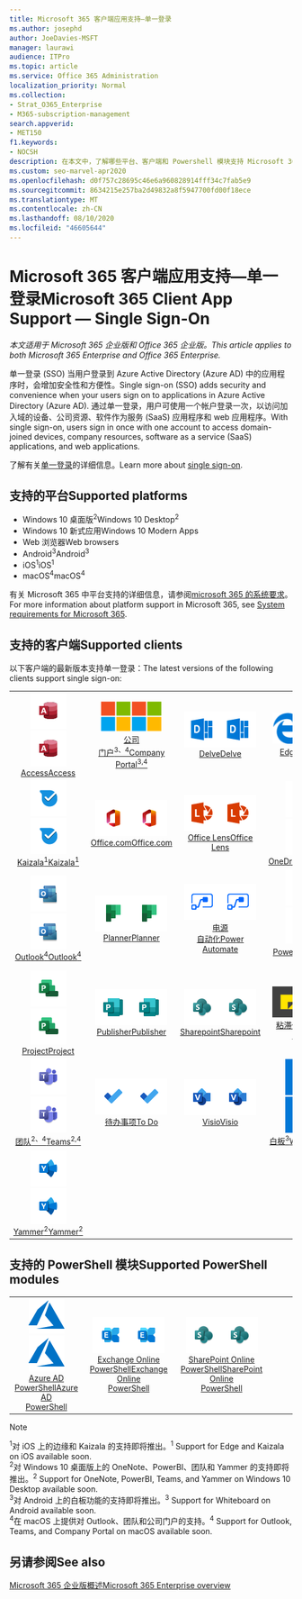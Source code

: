 ```yaml
---
title: Microsoft 365 客户端应用支持—单一登录
ms.author: josephd
author: JoeDavies-MSFT
manager: laurawi
audience: ITPro
ms.topic: article
ms.service: Office 365 Administration
localization_priority: Normal
ms.collection:
- Strat_O365_Enterprise
- M365-subscription-management
search.appverid:
- MET150
f1.keywords:
- NOCSH
description: 在本文中，了解哪些平台、客户端和 Powershell 模块支持 Microsoft 365 的单一登录。
ms.custom: seo-marvel-apr2020
ms.openlocfilehash: d0f757c28695c46e6a960828914fff34c7fab5e9
ms.sourcegitcommit: 8634215e257ba2d49832a8f5947700fd00f18ece
ms.translationtype: MT
ms.contentlocale: zh-CN
ms.lasthandoff: 08/10/2020
ms.locfileid: "46605644"
---
```

# <a name="microsoft-365-client-app-support--single-sign-on"></a><span data-ttu-id="5e668-103">Microsoft 365 客户端应用支持—单一登录</span><span class="sxs-lookup"><span data-stu-id="5e668-103">Microsoft 365 Client App Support — Single Sign-On</span></span>

<span data-ttu-id="5e668-104">*本文适用于 Microsoft 365 企业版和 Office 365 企业版。*</span><span class="sxs-lookup"><span data-stu-id="5e668-104">*This article applies to both Microsoft 365 Enterprise and Office 365 Enterprise.*</span></span>

<span data-ttu-id="5e668-105">单一登录 (SSO) 当用户登录到 Azure Active Directory (Azure AD) 中的应用程序时，会增加安全性和方便性。</span><span class="sxs-lookup"><span data-stu-id="5e668-105">Single sign-on (SSO) adds security and convenience when your users sign on to applications in Azure Active Directory (Azure AD).</span></span> <span data-ttu-id="5e668-106">通过单一登录，用户可使用一个帐户登录一次，以访问加入域的设备、公司资源、软件作为服务 (SaaS) 应用程序和 web 应用程序。</span><span class="sxs-lookup"><span data-stu-id="5e668-106">With single sign-on, users sign in once with one account to access domain-joined devices, company resources, software as a service (SaaS) applications, and web applications.</span></span>

<span data-ttu-id="5e668-107">了解有关[单一登录](https://docs.microsoft.com/azure/active-directory/manage-apps/what-is-single-sign-on)的详细信息。</span><span class="sxs-lookup"><span data-stu-id="5e668-107">Learn more about [single sign-on](https://docs.microsoft.com/azure/active-directory/manage-apps/what-is-single-sign-on).</span></span>

## <a name="supported-platforms"></a><span data-ttu-id="5e668-108">支持的平台</span><span class="sxs-lookup"><span data-stu-id="5e668-108">Supported platforms</span></span>

 - <span data-ttu-id="5e668-109">Windows 10 桌面版<sup>2</sup></span><span class="sxs-lookup"><span data-stu-id="5e668-109">Windows 10 Desktop<sup>2</sup></span></span>
 - <span data-ttu-id="5e668-110">Windows 10 新式应用</span><span class="sxs-lookup"><span data-stu-id="5e668-110">Windows 10 Modern Apps</span></span>
 - <span data-ttu-id="5e668-111">Web 浏览器</span><span class="sxs-lookup"><span data-stu-id="5e668-111">Web browsers</span></span>
 - <span data-ttu-id="5e668-112">Android<sup>3</sup></span><span class="sxs-lookup"><span data-stu-id="5e668-112">Android<sup>3</sup></span></span>
 - <span data-ttu-id="5e668-113">iOS<sup>1</sup></span><span class="sxs-lookup"><span data-stu-id="5e668-113">iOS<sup>1</sup></span></span>
 - <span data-ttu-id="5e668-114">macOS<sup>4</sup></span><span class="sxs-lookup"><span data-stu-id="5e668-114">macOS<sup>4</sup></span></span>

<span data-ttu-id="5e668-115">有关 Microsoft 365 中平台支持的详细信息，请参阅[microsoft 365 的系统要求](https://products.office.com/office-system-requirements)。</span><span class="sxs-lookup"><span data-stu-id="5e668-115">For more information about platform support in Microsoft 365, see [System requirements for Microsoft 365](https://products.office.com/office-system-requirements).</span></span>

## <a name="supported-clients"></a><span data-ttu-id="5e668-116">支持的客户端</span><span class="sxs-lookup"><span data-stu-id="5e668-116">Supported clients</span></span>

<span data-ttu-id="5e668-117">以下客户端的最新版本支持单一登录：</span><span class="sxs-lookup"><span data-stu-id="5e668-117">The latest versions of the following clients support single sign-on:</span></span>

| | | | | | |
|:---:|:---:|:---:|:---:|:---:|:---:|
| <span data-ttu-id="5e668-118">![Access 图标](media/o365-access-64x64.png)</span><span class="sxs-lookup"><span data-stu-id="5e668-118">![Access icon](media/o365-access-64x64.png)</span></span> <br> [<span data-ttu-id="5e668-119">Access</span><span class="sxs-lookup"><span data-stu-id="5e668-119">Access</span></span>](https://products.office.com/access) | <span data-ttu-id="5e668-120">![公司门户图标](media/o365-microsoft-64x64.png)</span><span class="sxs-lookup"><span data-stu-id="5e668-120">![Company portal icon](media/o365-microsoft-64x64.png)</span></span> <br> [<span data-ttu-id="5e668-121">公司 <br> 门户<sup>3、4</sup></span><span class="sxs-lookup"><span data-stu-id="5e668-121">Company <br> Portal<sup>3,4</sup> </span></span>](https://docs.microsoft.com/intune-user-help/sign-in-to-the-company-portal) | <span data-ttu-id="5e668-122">![Delve 图标](media/o365-delve-64x64.png)</span><span class="sxs-lookup"><span data-stu-id="5e668-122">![Delve icon](media/o365-delve-64x64.png)</span></span> <br> [<span data-ttu-id="5e668-123">Delve</span><span class="sxs-lookup"><span data-stu-id="5e668-123">Delve</span></span>](https://products.office.com/business/intelligent-search) | <span data-ttu-id="5e668-124">![边缘图标](media/o365-edge-64x64.png)</span><span class="sxs-lookup"><span data-stu-id="5e668-124">![Edge icon](media/o365-edge-64x64.png)</span></span> <br> [<span data-ttu-id="5e668-125">Edge<sup>1</sup></span><span class="sxs-lookup"><span data-stu-id="5e668-125">Edge<sup>1</sup></span></span>](https://www.microsoft.com/windows/microsoft-edge) | <span data-ttu-id="5e668-126">![Excel 图标](media/o365-excel-64x64.png)</span><span class="sxs-lookup"><span data-stu-id="5e668-126">![Excel icon](media/o365-excel-64x64.png)</span></span> <br> [<span data-ttu-id="5e668-127">Excel</span><span class="sxs-lookup"><span data-stu-id="5e668-127">Excel</span></span>](https://products.office.com/excel) 
| <span data-ttu-id="5e668-128">![Kaizala 图标](media/o365-kaizala-64x64.png)</span><span class="sxs-lookup"><span data-stu-id="5e668-128">![Kaizala icon](media/o365-kaizala-64x64.png)</span></span> <br> [<span data-ttu-id="5e668-129">Kaizala<sup>1</sup></span><span class="sxs-lookup"><span data-stu-id="5e668-129">Kaizala<sup>1</sup></span></span>](https://products.office.com/en/business/microsoft-kaizala) | <span data-ttu-id="5e668-130">![Office.com 图标](media/o365-office-64x64.png)</span><span class="sxs-lookup"><span data-stu-id="5e668-130">![Office.com icon](media/o365-office-64x64.png)</span></span> <br> [<span data-ttu-id="5e668-131">Office.com</span><span class="sxs-lookup"><span data-stu-id="5e668-131">Office.com</span></span>](https://www.office.com/) | <span data-ttu-id="5e668-132">![镜头图标](media/o365-lens-64x64.png)</span><span class="sxs-lookup"><span data-stu-id="5e668-132">![Lens icon](media/o365-lens-64x64.png)</span></span> <br> [<span data-ttu-id="5e668-133">Office Lens</span><span class="sxs-lookup"><span data-stu-id="5e668-133">Office Lens</span></span>](https://www.microsoft.com/p/office-lens/9wzdncrfj3t8?activetab=pivot%3Aoverviewtab) | <span data-ttu-id="5e668-134">![OneDrive for Business 图标](media/o365-OneDrive-64x64.png)</span><span class="sxs-lookup"><span data-stu-id="5e668-134">![OneDrive for Business icon](media/o365-OneDrive-64x64.png)</span></span> <br> [<span data-ttu-id="5e668-135">OneDrive</span><span class="sxs-lookup"><span data-stu-id="5e668-135">OneDrive</span></span>](https://products.office.com/onedrive-for-business/online-cloud-storage) | <span data-ttu-id="5e668-136">![OneNote 图标](media/o365-OneNote-64x64.png)</span><span class="sxs-lookup"><span data-stu-id="5e668-136">![OneNote icon](media/o365-OneNote-64x64.png)</span></span> <br> [<span data-ttu-id="5e668-137">OneNote<sup>2</sup></span><span class="sxs-lookup"><span data-stu-id="5e668-137">OneNote<sup>2</sup></span></span>](https://products.office.com/onenote) 
| <span data-ttu-id="5e668-138">![Outlook 图标](media/o365-outlook-64x64.png)</span><span class="sxs-lookup"><span data-stu-id="5e668-138">![Outlook icon](media/o365-outlook-64x64.png)</span></span> <br> [<span data-ttu-id="5e668-139">Outlook<sup>4</sup></span><span class="sxs-lookup"><span data-stu-id="5e668-139">Outlook<sup>4</sup></span></span>](https://products.office.com/outlook) | <span data-ttu-id="5e668-140">![Planner 图标](media/o365-planner-64x64.png)</span><span class="sxs-lookup"><span data-stu-id="5e668-140">![Planner icon](media/o365-planner-64x64.png)</span></span> <br> [<span data-ttu-id="5e668-141">Planner</span><span class="sxs-lookup"><span data-stu-id="5e668-141">Planner</span></span>](https://products.office.com/business/task-management-software) | <span data-ttu-id="5e668-142">![电源自动图标](media/o365-flow-64x64.png)</span><span class="sxs-lookup"><span data-stu-id="5e668-142">![Power Automate icon](media/o365-flow-64x64.png)</span></span> <br> [<span data-ttu-id="5e668-143">电源 <br> 自动化</span><span class="sxs-lookup"><span data-stu-id="5e668-143">Power <br> Automate</span></span>](https://flow.microsoft.com) | <span data-ttu-id="5e668-144">![PowerBI 图标](media/o365-powerbi-64x64.png)</span><span class="sxs-lookup"><span data-stu-id="5e668-144">![PowerBI icon](media/o365-powerbi-64x64.png)</span></span> <br> [<span data-ttu-id="5e668-145">Power BI<sup>2</sup></span><span class="sxs-lookup"><span data-stu-id="5e668-145">Power BI<sup>2</sup></span></span>](https://powerbi.microsoft.com)| <span data-ttu-id="5e668-146">![PowerPoint 图标](media/o365-powerpoint-64x64.png)</span><span class="sxs-lookup"><span data-stu-id="5e668-146">![PowerPoint icon](media/o365-powerpoint-64x64.png)</span></span> <br> [<span data-ttu-id="5e668-147">PowerPoint</span><span class="sxs-lookup"><span data-stu-id="5e668-147">PowerPoint</span></span>](https://products.office.com/powerpoint) 
| <span data-ttu-id="5e668-148">![Project 图标](media/o365-project-64x64.png)</span><span class="sxs-lookup"><span data-stu-id="5e668-148">![Project icon](media/o365-project-64x64.png)</span></span> <br> [<span data-ttu-id="5e668-149">Project</span><span class="sxs-lookup"><span data-stu-id="5e668-149">Project</span></span>](https://products.office.com/project) | <span data-ttu-id="5e668-150">![Publisher 图标](media/o365-publisher-64x64.png)</span><span class="sxs-lookup"><span data-stu-id="5e668-150">![Publisher icon](media/o365-publisher-64x64.png)</span></span> <br> [<span data-ttu-id="5e668-151">Publisher</span><span class="sxs-lookup"><span data-stu-id="5e668-151">Publisher</span></span>](https://products.office.com/publisher) | <span data-ttu-id="5e668-152">![SharePoint 图标](media/o365-sharepoint-64x64.png)</span><span class="sxs-lookup"><span data-stu-id="5e668-152">![SharePoint icon](media/o365-sharepoint-64x64.png)</span></span> <br> [<span data-ttu-id="5e668-153">Sharepoint</span><span class="sxs-lookup"><span data-stu-id="5e668-153">Sharepoint</span></span>](https://products.office.com/sharepoint) | <span data-ttu-id="5e668-154">![粘滞便笺图标](media/o365-stickynotes-64x64.png)</span><span class="sxs-lookup"><span data-stu-id="5e668-154">![Sticky Notes icon](media/o365-stickynotes-64x64.png)</span></span> <br> [<span data-ttu-id="5e668-155">粘滞便笺</span><span class="sxs-lookup"><span data-stu-id="5e668-155">Sticky Notes</span></span>](https://www.microsoft.com/p/microsoft-sticky-notes/9nblggh4qghw)  | <span data-ttu-id="5e668-156">![Sway 图标](media/o365-sway-64x64.png)</span><span class="sxs-lookup"><span data-stu-id="5e668-156">![Sway icon](media/o365-sway-64x64.png)</span></span> <br> [<span data-ttu-id="5e668-157">Sway</span><span class="sxs-lookup"><span data-stu-id="5e668-157">Sway</span></span>](https://sway.com) 
| <span data-ttu-id="5e668-158">![Teams 图标](media/o365-teams-64x64.png)</span><span class="sxs-lookup"><span data-stu-id="5e668-158">![Teams icon](media/o365-teams-64x64.png)</span></span> <br> [<span data-ttu-id="5e668-159">团队<sup>2、4</sup></span><span class="sxs-lookup"><span data-stu-id="5e668-159">Teams<sup>2,4</sup></span></span>](https://products.office.com/microsoft-teams/group-chat-software) | <span data-ttu-id="5e668-160">![To Do 图标](media/o365-todo-64x64.png)</span><span class="sxs-lookup"><span data-stu-id="5e668-160">![To Do icon](media/o365-todo-64x64.png)</span></span> <br> [<span data-ttu-id="5e668-161">待办事项</span><span class="sxs-lookup"><span data-stu-id="5e668-161">To Do</span></span>](https://todo.microsoft.com) | <span data-ttu-id="5e668-162">![Visio 图标](media/o365-visio-64x64.png)</span><span class="sxs-lookup"><span data-stu-id="5e668-162">![Visio icon](media/o365-visio-64x64.png)</span></span> <br> [<span data-ttu-id="5e668-163">Visio</span><span class="sxs-lookup"><span data-stu-id="5e668-163">Visio</span></span>](https://products.office.com/visio/flowchart-software) | <span data-ttu-id="5e668-164">![Whiteboard 图标](media/o365-whiteboard-64x64.png)</span><span class="sxs-lookup"><span data-stu-id="5e668-164">![Whiteboard icon](media/o365-whiteboard-64x64.png)</span></span> <br> [<span data-ttu-id="5e668-165">白板<sup>3</sup></span><span class="sxs-lookup"><span data-stu-id="5e668-165">Whiteboard<sup>3</sup></span></span>](https://whiteboard.microsoft.com/) | <span data-ttu-id="5e668-166">![Word 图标](media/o365-word-64x64.png)</span><span class="sxs-lookup"><span data-stu-id="5e668-166">![Word icon](media/o365-word-64x64.png)</span></span> <br> [<span data-ttu-id="5e668-167">Word</span><span class="sxs-lookup"><span data-stu-id="5e668-167">Word</span></span>](https://products.office.com/word) 
| <span data-ttu-id="5e668-168">![Yammer 图标](media/o365-yammer-64x64.png)</span><span class="sxs-lookup"><span data-stu-id="5e668-168">![Yammer icon](media/o365-yammer-64x64.png)</span></span> <br> [<span data-ttu-id="5e668-169">Yammer<sup>2</sup></span><span class="sxs-lookup"><span data-stu-id="5e668-169">Yammer<sup>2</sup></span></span>](https://products.office.com/yammer/yammer-overview) |

## <a name="supported-powershell-modules"></a><span data-ttu-id="5e668-170">支持的 PowerShell 模块</span><span class="sxs-lookup"><span data-stu-id="5e668-170">Supported PowerShell modules</span></span>

| | | | | | |
|:---:|:---:|:---:|:---:|:---:|:---:|
| <span data-ttu-id="5e668-171">![Azure 图标](media/o365-azure-64x64.png)</span><span class="sxs-lookup"><span data-stu-id="5e668-171">![Azure icon](media/o365-azure-64x64.png)</span></span> <br> [<span data-ttu-id="5e668-172">Azure AD <br> PowerShell</span><span class="sxs-lookup"><span data-stu-id="5e668-172">Azure AD <br> PowerShell</span></span>](https://docs.microsoft.com/powershell/azure/active-directory/overview?view=azureadps-2.0) | <span data-ttu-id="5e668-173">![Exchange 图标](media/o365-exchange-64x64.png)</span><span class="sxs-lookup"><span data-stu-id="5e668-173">![Exchange icon](media/o365-exchange-64x64.png)</span></span> <br> [<span data-ttu-id="5e668-174">Exchange Online <br> PowerShell</span><span class="sxs-lookup"><span data-stu-id="5e668-174">Exchange Online <br> PowerShell</span></span>](https://docs.microsoft.com/powershell/exchange/exchange-online/exchange-online-powershell?view=exchange-ps) | <span data-ttu-id="5e668-175">![SharePoint 图标](media/o365-sharepoint-64x64.png)</span><span class="sxs-lookup"><span data-stu-id="5e668-175">![SharePoint icon](media/o365-sharepoint-64x64.png)</span></span> <br> [<span data-ttu-id="5e668-176">SharePoint Online <br> PowerShell</span><span class="sxs-lookup"><span data-stu-id="5e668-176">SharePoint Online <br> PowerShell</span></span>](https://docs.microsoft.com/powershell/sharepoint/sharepoint-online/connect-sharepoint-online)

> [!NOTE]
> <span data-ttu-id="5e668-177"><sup>1</sup>对 iOS 上的边缘和 Kaizala 的支持即将推出。</span><span class="sxs-lookup"><span data-stu-id="5e668-177"><sup>1</sup> Support for Edge and Kaizala on iOS available soon.</span></span> <br>
> <span data-ttu-id="5e668-178"><sup>2</sup>对 Windows 10 桌面版上的 OneNote、PowerBI、团队和 Yammer 的支持即将推出。</span><span class="sxs-lookup"><span data-stu-id="5e668-178"><sup>2</sup> Support for OneNote, PowerBI, Teams, and Yammer on Windows 10 Desktop available soon.</span></span> <br>
> <span data-ttu-id="5e668-179"><sup>3</sup>对 Android 上的白板功能的支持即将推出。</span><span class="sxs-lookup"><span data-stu-id="5e668-179"><sup>3</sup> Support for Whiteboard on Android available soon.</span></span> <br>
> <span data-ttu-id="5e668-180"><sup>4</sup>在 macOS 上提供对 Outlook、团队和公司门户的支持。</span><span class="sxs-lookup"><span data-stu-id="5e668-180"><sup>4</sup> Support for Outlook, Teams, and Company Portal on macOS available soon.</span></span> <br>

## <a name="see-also"></a><span data-ttu-id="5e668-181">另请参阅</span><span class="sxs-lookup"><span data-stu-id="5e668-181">See also</span></span>

[<span data-ttu-id="5e668-182">Microsoft 365 企业版概述</span><span class="sxs-lookup"><span data-stu-id="5e668-182">Microsoft 365 Enterprise overview</span></span>](https://docs.microsoft.com/microsoft-365/enterprise/microsoft-365-overview)
